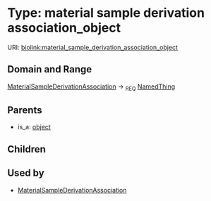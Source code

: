 
# Type: material sample derivation association_object




URI: [biolink:material_sample_derivation_association_object](https://w3id.org/biolink/vocab/material_sample_derivation_association_object)


## Domain and Range

[MaterialSampleDerivationAssociation](MaterialSampleDerivationAssociation.md) ->  <sub>REQ</sub> [NamedThing](NamedThing.md)

## Parents

 *  is_a: [object](object.md)

## Children


## Used by

 * [MaterialSampleDerivationAssociation](MaterialSampleDerivationAssociation.md)
